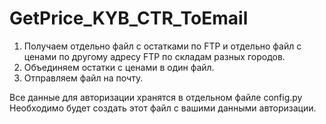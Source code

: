 # GetPrice_KYB_CTR_ToEmail

1. Получаем отдельно файл с остатками по FTP и отдельно файл с ценами по другому адресу FTP по складам разных городов.
2. Объединяем остатки с ценами в один файл.
3. Отправляем файл на почту.

Все данные для авторизации хранятся в отдельном файле config.py
Необходимо будет создать этот файл с вашими данными авторизации.